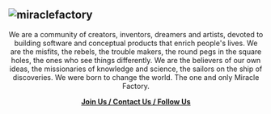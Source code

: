 ![miraclefactory](https://user-images.githubusercontent.com/89094576/183261545-af79478c-4bc2-4274-8a49-1d54497d75b0.png)
---

<span align="center">

We are a community of creators, inventors, dreamers and artists, devoted to building software and conceptual products that enrich people's lives. 
We are the misfits, the rebels, the trouble makers, the round pegs in the square holes, the ones who see things differently.
We are the believers of our own ideas, the missionaries of knowledge and science, the sailors on the ship of discoveries.
We were born to change the world.
The one and only Miracle Factory.

[**Join Us / Contact Us / Follow Us**](https://miraclefactory.co/)

</span>
